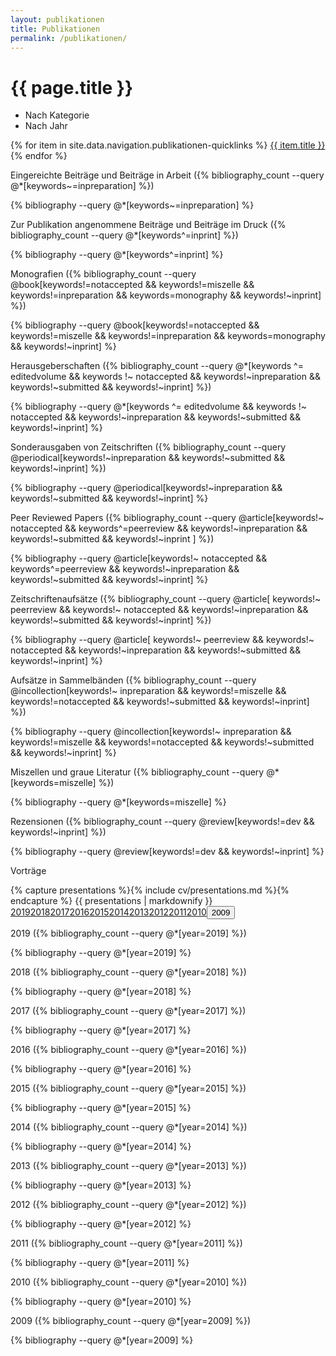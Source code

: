 ```yaml
---
layout: publikationen
title: Publikationen
permalink: /publikationen/
---
```

<h1 class="add-sg">{{ page.title }}</h1>


<div class="tabs">
  <ul>
    <li class="tablinks" onclick="openContent(event, 'category')" id="defaultOpen"><a>Nach Kategorie</a></li>
    <li class="tablinks" onclick="openContent(event, 'year')"><a>Nach Jahr</a></li>
  </ul>
</div>


<div id="category" class="tabcontent">
<div class="buttons m-b-2">{% for item in site.data.navigation.publikationen-quicklinks %}
<a class="button is-light is-small" href="{{ item.url   | relative_url }}">{{ item.title }}</a>{% endfor %}</div>
<p class="title is-5 has-text-link" id="beiträge-in-vorbereitung">Eingereichte Beiträge und Beiträge in Arbeit ({% bibliography_count --query @*[keywords~=inpreparation] %})</p>

{% bibliography --query @*[keywords~=inpreparation] %}

<p class="title is-5 has-text-link m-t-2" id="angenommene-beiträge">Zur Publikation angenommene Beiträge und Beiträge im Druck ({% bibliography_count --query @*[keywords^=inprint] %})</p>

{% bibliography --query @*[keywords^=inprint] %}

<p class="title is-5 has-text-link m-t-2" id="monographien">Monografien ({% bibliography_count --query @book[keywords!=notaccepted  && keywords!=miszelle &&  keywords!=inpreparation && keywords=monography && keywords!~inprint] %})</p>

{% bibliography --query @book[keywords!=notaccepted  && keywords!=miszelle &&  keywords!=inpreparation && keywords=monography && keywords!~inprint] %}

<p class="title is-5 has-text-link m-t-2" id="herausgeberschaften">Herausgeberschaften ({% bibliography_count --query @*[keywords ^= editedvolume && keywords !~ notaccepted && keywords!~inpreparation && keywords!~submitted && keywords!~inprint] %})</p>

{% bibliography --query @*[keywords ^= editedvolume && keywords !~ notaccepted && keywords!~inpreparation && keywords!~submitted && keywords!~inprint] %}

<p class="title is-5 has-text-link m-t-2" id="sondernummern-von-zeitschriften">Sonderausgaben von Zeitschriften ({% bibliography_count --query @periodical[keywords!~inpreparation && keywords!~submitted && keywords!~inprint] %})</p>

{% bibliography --query @periodical[keywords!~inpreparation && keywords!~submitted && keywords!~inprint] %}

<p class="title is-5 has-text-link m-t-2" id="peer-reviewed-papers">Peer Reviewed Papers ({% bibliography_count --query @article[keywords!~ notaccepted && keywords^=peerreview && keywords!~inpreparation && keywords!~submitted && keywords!~inprint ] %})</p>

{% bibliography --query @article[keywords!~ notaccepted && keywords^=peerreview && keywords!~inpreparation && keywords!~submitted && keywords!~inprint] %}

<p class="title is-5 has-text-link m-t-2" id="zeitschriftenaufsätze">Zeitschriftenaufsätze ({% bibliography_count --query @article[ keywords!~ peerreview && keywords!~ notaccepted && keywords!~inpreparation && keywords!~submitted && keywords!~inprint] %})</p>

{% bibliography --query @article[ keywords!~ peerreview && keywords!~ notaccepted && keywords!~inpreparation && keywords!~submitted && keywords!~inprint] %}

<p class="title is-5 has-text-link m-t-2" id="aufsätze-in-sammelbänden">Aufsätze in Sammelbänden ({% bibliography_count --query @incollection[keywords!~ inpreparation && keywords!=miszelle && keywords!=notaccepted && keywords!~submitted && keywords!~inprint] %})</p>

{% bibliography --query @incollection[keywords!~ inpreparation && keywords!=miszelle && keywords!=notaccepted && keywords!~submitted && keywords!~inprint] %}

<p class="title is-5 has-text-link m-t-2" id="miszellen-und-graue-literatur">Miszellen und graue Literatur ({% bibliography_count --query @*[keywords=miszelle] %})</p>

{% bibliography --query @*[keywords=miszelle] %}

<p class="title is-5 has-text-link m-t-2" id="rezensionen">Rezensionen ({% bibliography_count --query @review[keywords!=dev && keywords!~inprint] %})</p>

{% bibliography --query @review[keywords!=dev && keywords!~inprint] %}

<p class="title is-4 has-text-link m-t-2" id="vorträge">Vorträge</p>
{% capture presentations %}{% include cv/presentations.md %}{% endcapture %}
{{ presentations | markdownify }}
</div>

<div id="year" class="tabcontent">

<div class="buttons m-b-2"><a class="button is-warning is-small"  href="#2019">2019</a><a class="button is-warning is-small" href="#2018">2018</a><a class="button is-warning is-small" href="#2017">2017</a><a class="button is-warning is-small" href="#2016">2016</a><a class="button is-warning is-small" href="#2015">2015</a><a class="button is-warning is-small" href="#2014">2014</a><a class="button is-warning is-small" href="#2013">2013</a><a class="button is-warning is-small" href="#2012">2012</a><a class="button is-warning is-small" href="#2011">2011</a><a class="button is-warning is-small" href="#2010">2010</a><button class="button is-warning is-small" onclick="jump('2009')">2009</button></div>


<p class="title is-5 has-text-link" id="2019">2019 ({% bibliography_count --query @*[year=2019] %})</p>

{% bibliography --query @*[year=2019] %}

<p class="title is-5 has-text-link" id="2018">2018 ({% bibliography_count --query @*[year=2018] %})</p>

{% bibliography --query @*[year=2018] %}

<p class="title is-5 has-text-link" id="2017">2017 ({% bibliography_count --query @*[year=2017] %})</p>

{% bibliography --query @*[year=2017] %}

<p class="title is-5 has-text-link" id="2016">2016 ({% bibliography_count --query @*[year=2016] %})</p>

{% bibliography --query @*[year=2016] %}

<p class="title is-5 has-text-link" id="2015">2015 ({% bibliography_count --query @*[year=2015] %})</p>

{% bibliography --query @*[year=2015] %}

<p class="title is-5 has-text-link" id="2014">2014 ({% bibliography_count --query @*[year=2014] %})</p>

{% bibliography --query @*[year=2014] %}

<p class="title is-5 has-text-link" id="2013">2013 ({% bibliography_count --query @*[year=2013] %})</p>

{% bibliography --query @*[year=2013] %}

<p class="title is-5 has-text-link" id="2012">2012 ({% bibliography_count --query @*[year=2012] %})</p>

{% bibliography --query @*[year=2012] %}

<p class="title is-5 has-text-link" id="2011">2011 ({% bibliography_count --query @*[year=2011] %})</p>

{% bibliography --query @*[year=2011] %}

<p class="title is-5 has-text-link" id="2010">2010 ({% bibliography_count --query @*[year=2010] %})</p>

{% bibliography --query @*[year=2010] %}

<p class="title is-5 has-text-link" id="2009">2009 ({% bibliography_count --query @*[year=2009] %})</p>

{% bibliography --query @*[year=2009] %}
</div>

<script>
function openContent(evt, contentName) {
  // Declare all variables
  var i, tabcontent, tablinks;

  // Get all elements with class="tabcontent" and hide them
  tabcontent = document.getElementsByClassName("tabcontent");
  for (i = 0; i < tabcontent.length; i++) {
    tabcontent[i].style.display = "none";
  }

  // Get all elements with class="tablinks" and remove the class "active"
  tablinks = document.getElementsByClassName("tablinks");
  for (i = 0; i < tablinks.length; i++) {
    tablinks[i].className = tablinks[i].className.replace(" is-active", "");
  }

  // Show the current tab, and add an "active" class to the button that opened the tab
  document.getElementById(contentName).style.display = "block";
  evt.currentTarget.className += " is-active";
}
// Get the element with id="defaultOpen" and click on it
document.getElementById("defaultOpen").click();

function jump(h){
    var top = document.getElementById(h).offsetTop;
    window.scrollTo(0, top);
}

</script>
